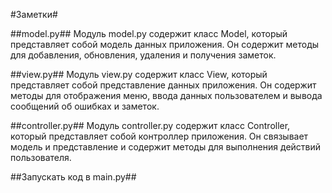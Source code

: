 #Заметки#

##model.py##
Модуль model.py содержит класс Model, который представляет собой модель данных приложения. Он содержит методы для добавления, обновления, удаления и получения заметок.

##view.py##
Модуль view.py содержит класс View, который представляет собой представление данных приложения. Он содержит методы для отображения меню, ввода данных пользователем и вывода сообщений об ошибках и заметок.

##controller.py##
Модуль controller.py содержит класс Controller, который представляет собой контроллер приложения. Он связывает модель и представление и содержит методы для выполнения действий пользователя.

##Запускать код в main.py##
